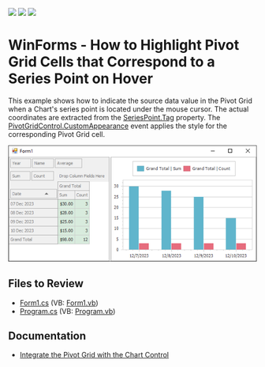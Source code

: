 <!-- default badges list -->
![](https://img.shields.io/endpoint?url=https://codecentral.devexpress.com/api/v1/VersionRange/128574787/13.1.4%2B)
[![](https://img.shields.io/badge/Open_in_DevExpress_Support_Center-FF7200?style=flat-square&logo=DevExpress&logoColor=white)](https://supportcenter.devexpress.com/ticket/details/E2929)
[![](https://img.shields.io/badge/📖_How_to_use_DevExpress_Examples-e9f6fc?style=flat-square)](https://docs.devexpress.com/GeneralInformation/403183)
<!-- default badges end -->

# WinForms - How to Highlight Pivot Grid Cells that Correspond to a Series Point on Hover

This example shows how to indicate the source data value in the Pivot Grid when a Chart's series point is located under the mouse cursor. The actual coordinates are extracted from the [SeriesPoint.Tag](https://documentation.devexpress.com/#CoreLibraries/DevExpressXtraChartsSeriesPoint_Tagtopic) property. The [PivotGridControl.CustomAppearance](https://docs.devexpress.com/WindowsForms/DevExpress.XtraPivotGrid.PivotGridControl.CustomAppearance) event applies the style for the corresponding Pivot Grid cell.

![Chart](./images/chart.png)

## Files to Review

* [Form1.cs](./CS/WindowsApplication53/Form1.cs) (VB: [Form1.vb](./VB/WindowsApplication53/Form1.vb))
* [Program.cs](./CS/WindowsApplication53/Program.cs) (VB: [Program.vb](./VB/WindowsApplication53/Program.vb))

## Documentation 

* [Integrate the Pivot Grid with the Chart Control](https://docs.devexpress.com/WindowsForms/8748/controls-and-libraries/pivot-grid/data-analysis/integration-with-the-chart-control)
